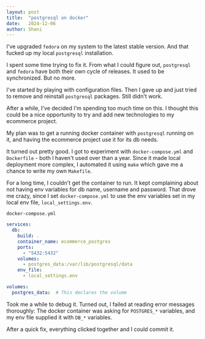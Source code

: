 ```yaml
---
layout: post
title:  "postgresql on docker"
date:   2024-12-06
author: Shani
---
```


I've upgraded `fedora` on my system to the latest stable version. And that fucked up my local `postgresql` installation.

I spent some time trying to fix it.
From what I could figure out, `postgresql` and `fedora` have both their own cycle of releases. It used to be synchronized. But no more.

I've started by playing with configuration files. Then I gave up and just tried to remove and reinstall `postgresql` packages. Still didn't work.

After a while, I've decided I'm spending too much time on this. I thought this could be a nice opportunity to try and add new technologies to my ecommerce project.

My plan was to get a running docker container with `postgresql` running on it, and having the ecommerce project use it for its db needs.

It turned out pretty good. I got to experiment with `docker-compose.yml` and `Dockerfile` - both I haven't used over than a year.
Since it made local deployment more complex, I automated it using `make` which gave me a chance to write my own `Makefile`.

For a long time, I couldn't get the container to run. It kept complaining about not having env variables for db name, username and password.
That drove me crazy, since I set `docker-compose.yml` to use the env variables set in my local env file, `local_settings.env`.

`docker-compose.yml`
```yml
services:
  db:
    build: .
    container_name: ecommerce_postgres
    ports:
      - "5432:5432"
    volumes:
      - postgres_data:/var/lib/postgresql/data
    env_file:
      - local_settings.env

volumes:
  postgres_data:  # This declares the volume

```

Took me a while to debug it. Turned out, I failed at reading error messages thoroughly:
The docker container was asking for `POSTGRES_*` variables, and my env file supplied it with `DB_*` variables.

After a quick fix, everything clicked together and I could commit it.

